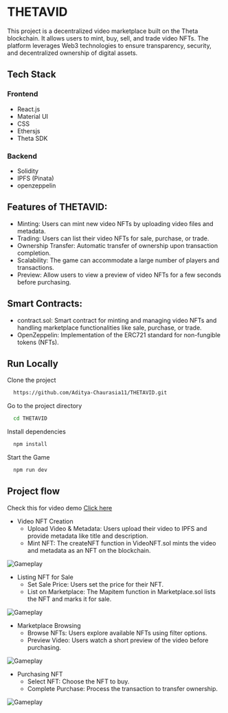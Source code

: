 # THETAVID
This project is a decentralized video marketplace built on the Theta blockchain. It allows users to mint, buy, sell, and trade video NFTs. The platform leverages Web3 technologies to ensure transparency, security, and decentralized ownership of digital assets.
## Tech Stack
### Frontend
- React.js
- Material UI
- CSS
- Ethersjs
- Theta SDK
### Backend
- Solidity
- IPFS (Pinata)
- openzeppelin


## Features of THETAVID:

- Minting: Users can mint new video NFTs by uploading video files and metadata.
- Trading: Users can list their video NFTs for sale, purchase, or trade.
- Ownership Transfer: Automatic transfer of ownership upon transaction completion.
- Scalability: The game can accommodate a large number of players and transactions.
- Preview: Allow users to view a preview of video NFTs for a few seconds before purchasing.

## Smart Contracts:
- contract.sol: Smart contract for minting and managing video NFTs and handling marketplace functionalities like sale, purchase, or trade.
- OpenZeppelin: Implementation of the ERC721 standard for non-fungible tokens (NFTs).

## Run Locally

Clone the project

```bash
  https://github.com/Aditya-Chaurasia11/THETAVID.git
```

Go to the project directory

```bash
  cd THETAVID
```

Install dependencies

```bash
  npm install
```

Start the Game

```bash
  npm run dev
```

## Project flow

  Check this for video demo [Click here](https://www.youtube.com/watch?v=7o2wKpB63Y0)

- Video NFT Creation
    - Upload Video & Metadata: Users upload their video to IPFS and provide metadata like title and description.
    - Mint NFT: The createNFT function in VideoNFT.sol mints the video and metadata as an NFT on the blockchain.

![Gameplay](https://i.postimg.cc/ZK75BSJK/img1.jpg)


- Listing NFT for Sale
    - Set Sale Price: Users set the price for their NFT.
    - List on Marketplace: The Mapitem function in Marketplace.sol lists the NFT and marks it for sale.

![Gameplay](https://i.postimg.cc/Gh5b3xj4/img2.jpg)


- Marketplace Browsing
    - Browse NFTs: Users explore available NFTs using filter options.
    - Preview Video: Users watch a short preview of the video before purchasing.

 ![Gameplay](https://i.postimg.cc/Wb32PH0R/img3.jpg)



- Purchasing NFT
    - Select NFT: Choose the NFT to buy.
    - Complete Purchase: Process the transaction to transfer ownership.
 
![Gameplay](https://i.postimg.cc/Xq24CfSD/img4.jpg)


  
